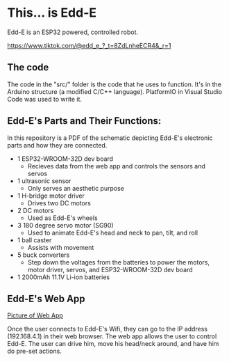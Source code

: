 # This... is Edd-E

Edd-E is an ESP32 powered, controlled robot. 

https://www.tiktok.com/@edd_e_?_t=8ZdLnheECR4&_r=1

## The code

The code in the "src/" folder is the code that he uses to function. It's in the Arduino structure (a modified C/C++ language). PlatformIO in Visual Studio Code was used to write it.

## Edd-E's Parts and Their Functions:

In this repository is a PDF of the schematic depicting Edd-E's electronic parts and how they are connected.
* 1 ESP32-WROOM-32D dev board
  * Recieves data from the web app and controls the sensors and servos
* 1 ultrasonic sensor
  * Only serves an aesthetic purpose
* 1 H-bridge motor driver
  * Drives two DC motors
* 2 DC motors
  * Used as Edd-E's wheels
* 3 180 degree servo motor (SG90)
  * Used to animate Edd-E's head and neck to pan, tilt, and roll
* 1 ball caster
  * Assists with movement
* 5 buck converters
  * Step down the voltages from the batteries to power the motors, motor driver, servos, and ESP32-WROOM-32D dev board
* 1 2000mAh 11.1V Li-ion batteries


## Edd-E's Web App

[Picture of Web App](https://user-images.githubusercontent.com/55719532/211341296-f740c9db-17cb-41c8-87d2-3f5b30d0fd1e.png)

Once the user connects to Edd-E's Wifi, they can go to the IP address (192.168.4.1) in their web browser. The web app allows the user to control Edd-E. The user can drive him, move his head/neck around, and have him do pre-set actions.


